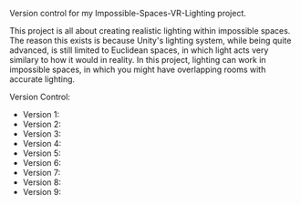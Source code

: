 Version control for my Impossible-Spaces-VR-Lighting project.

This project is all about creating realistic lighting within impossible spaces. The reason this exists is because Unity's lighting system, while being quite advanced, is still limited to Euclidean spaces, in which light acts very similary to how it would in reality. 
In this project, lighting can work in impossible spaces, in which you might have overlapping rooms with accurate lighting.





Version Control:
- Version 1:
- Version 2:
- Version 3:
- Version 4:
- Version 5:
- Version 6:
- Version 7:
- Version 8:
- Version 9:


